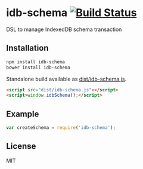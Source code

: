 # idb-schema [![Build Status](https://travis-ci.org/treojs/idb-schema.png?branch=master)](https://travis-ci.org/treojs/idb-schema)

DSL to manage IndexedDB schema transaction

## Installation

```bash
npm install idb-schema
bower install idb-schema
```

Standalone build available as [dist/idb-schema.js](/dist/idb-schema.js).

```html
<script src="dist/idb-schema.js"></script>
<script>window.idbSchema();</script>
```

## Example

```js
var createSchema = require('idb-schema');
```

## License

MIT
